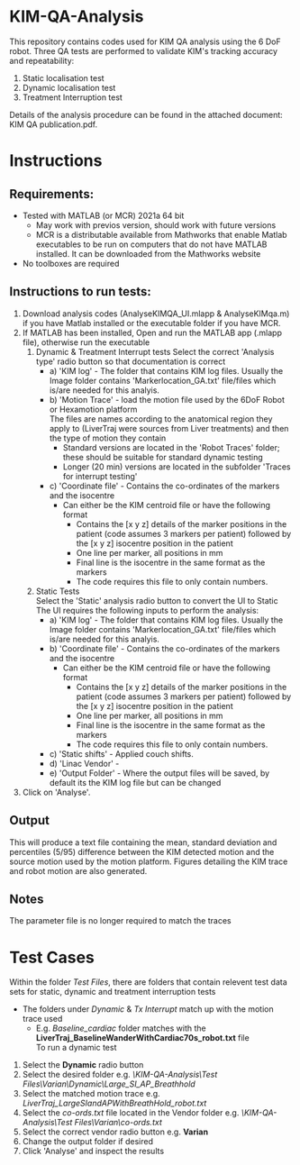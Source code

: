 # KIM-QA-Analysis
This repository contains codes used for KIM QA analysis using the 6 DoF robot. Three QA tests are performed to validate KIM's tracking accuracy and repeatability: 

1. Static localisation test
2. Dynamic localisation test
3. Treatment Interruption test

Details of the analysis procedure can be found in the attached document: KIM QA publication.pdf.  

# Instructions  

## Requirements:
* Tested with MATLAB (or MCR) 2021a 64 bit 
   * May work with previos version, should work with future versions
   * MCR is a distributable available from Mathworks that enable Matlab executables to be run on computers that do not have MATLAB installed. It can be downloaded from the Mathworks website  
* No toolboxes are required

## Instructions to run tests:  
1. Download analysis codes (AnalyseKIMQA_UI.mlapp & AnalyseKIMqa.m) if you have Matlab installed or the executable folder if you have MCR.  
2. If MATLAB has been installed, Open and run the MATLAB app (.mlapp file), otherwise run the executable  
   1. Dynamic & Treatment Interrupt tests
      Select the correct 'Analysis type' radio button so that documentation is correct
      * a) 'KIM log' - The folder that contains KIM log files. Usually the Image folder contains 'Markerlocation_GA.txt' file/files which is/are needed for this analyis.
      * b) 'Motion Trace' - load the motion file used by the 6DoF Robot or Hexamotion platform  
         The files are names according to the anatomical region they apply to (LiverTraj were sources from Liver treatments) and then the type of motion they contain  
         * Standard versions are located in the 'Robot Traces' folder; these should be suitable for standard dynamic testing  
         * Longer (20 min) versions are located in the subfolder 'Traces for interrupt testing'  
      * c) 'Coordinate file' - Contains the co-ordinates of the markers and the isocentre  
         * Can either be the KIM centroid file or have the following format  
            * Contains the [x y z] details of the marker positions in the patient (code assumes 3 markers per patient) followed by the [x y z] isocentre position in the patient  
            * One line per marker, all positions in mm  
            * Final line is the isocentre in the same format as the markers  
            * The code requires this file to only contain numbers.  
   2. Static Tests  
      Select the 'Static' analysis radio button to convert the UI to Static
      The UI requires the following inputs to perform the analysis:  
      * a) 'KIM log' - The folder that contains KIM log files. Usually the Image folder contains 'Markerlocation_GA.txt' file/files which is/are needed for this analyis.
      * b) 'Coordinate file' - Contains the co-ordinates of the markers and the isocentre  
         * Can either be the KIM centroid file or have the following format  
            * Contains the [x y z] details of the marker positions in the patient (code assumes 3 markers per patient) followed by the [x y z] isocentre position in the patient  
            * One line per marker, all positions in mm  
            * Final line is the isocentre in the same format as the markers  
            * The code requires this file to only contain numbers.  
      * c) 'Static shifts' - Applied couch shifts.  
      * d) 'Linac Vendor' - 
      * e) 'Output Folder' - Where the output files will be saved, by default its the KIM log file but can be changed
3. Click on 'Analyse'. 
   

## Output
This will produce a text file containing the mean, standard deviation and percentiles (5/95) difference between the KIM detected motion and the source motion used by the motion platform. Figures detailing the KIM trace and robot motion are also generated.  

## Notes
The parameter file is no longer required to match the traces  

# Test Cases
Within the folder *Test Files*, there are folders that contain relevent test data sets for static, dynamic and treatment interruption tests  
   * The folders under *Dynamic* & *Tx Interrupt* match up with the motion trace used  
      * E.g. *Baseline_cardiac* folder matches with the **LiverTraj_BaselineWanderWithCardiac70s_robot.txt** file  
   To run a dynamic test  
   1. Select the **Dynamic** radio button
   2. Select the desired folder e.g. *\KIM-QA-Analysis\Test Files\Varian\Dynamic\Large_SI_AP_Breathhold*  
   3. Select the matched motion trace e.g. *LiverTraj_LargeSIandAPWithBreathHold_robot.txt*  
   4. Select the *co-ords.txt* file located in the Vendor folder e.g. *\KIM-QA-Analysis\Test Files\Varian\co-ords.txt*  
   5. Select the correct vendor radio button e.g. **Varian**  
   6. Change the output folder if desired  
   7. Click 'Analyse' and inspect the results  